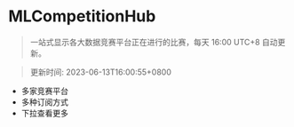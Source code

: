 # MLCompetitionHub

> 一站式显示各大数据竞赛平台正在进行的比赛，每天 16:00 UTC+8 自动更新。
  
> 更新时间: 2023-06-13T16:00:55+0800 

* 多家竞赛平台
* 多种订阅方式
* 下拉查看更多